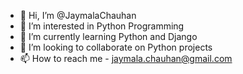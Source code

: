 - 👋 Hi, I’m @JaymalaChauhan
- 👀 I’m interested in Python Programming
- 🌱 I’m currently learning Python and Django
- 💞️ I’m looking to collaborate on Python projects
- 📫 How to reach me - jaymala.chauhan@gmail.com

<!---
JaymalaChauhan/JaymalaChauhan is a ✨ special ✨ repository because its `README.md` (this file) appears on your GitHub profile.
You can click the Preview link to take a look at your changes.
--->
